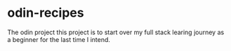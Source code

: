 # odin-recipes
The odin project
this project is to start over my full stack learing journey as a beginner for the last time I intend.
